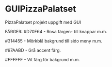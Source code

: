 # GUIPizzaPalatset
PizzaPalatset projekt uppgift med GUI


FÄRGER:
#D70F64 - Rosa färgen- till knappar m.m.

#314455 - Mörkblå bakgrund till sido meny m.m.

#97AABD - Grå accent färg.

#FFFFFF - Vit färg för bakgrund m.m.
